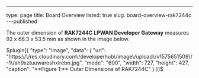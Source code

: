 ---
type: page
title: Board Overview
listed: true
slug: board-overview-rak7244c
---published

The outer dimension of **RAK7244C LPWAN Developer Gateway** measures 92 x 68.3 x 53.5 mm as shown in the image below.

$plugin[{
    "type": "image",
    "data": {
        "url": "https:\/\/res.cloudinary.com\/developerhub\/image\/upload\/v1575651509\/-1\/ah9xztuuwaroshxlrebn.jpg",
        "mode": "600",
        "width": 727,
        "height": 427,
        "caption": "**Figure 1:** Outer Dimensions of RAK7244C"
    }
}]$

